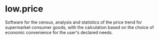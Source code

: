 # low.price
Software for the census, analysis and statistics of the price trend for supermarket consumer goods, with the calculation based on the choice of economic convenience for the user's declared needs.
